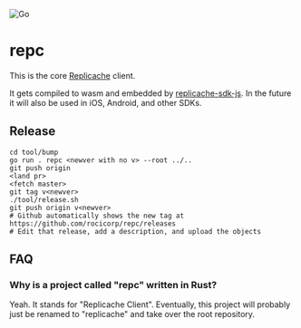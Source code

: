 ![Go](https://github.com/rocicorp/repc/workflows/Rust/badge.svg)

# repc

This is the core [Replicache](https://github.com/rocicorp/replicache) client.

It gets compiled to wasm and embedded by [replicache-sdk-js](https://github.com/rocicorp/replicache-sdk-js). In the future it will also be used in iOS, Android, and other SDKs.

## Release

```
cd tool/bump
go run . repc <newver with no v> --root ../..
git push origin
<land pr>
<fetch master>
git tag v<newver>
./tool/release.sh
git push origin v<newver>
# Github automatically shows the new tag at https://github.com/rocicorp/repc/releases
# Edit that release, add a description, and upload the objects
```

## FAQ

### Why is a project called "repc" written in Rust?

Yeah. It stands for "Replicache Client". Eventually, this project will probably just be renamed to "replicache" and take over the root repository.
